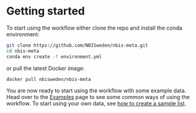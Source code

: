 # Getting started

To start using the workflow either clone the repo and install the conda environment:

```bash
git clone https://github.com/NBISweden/nbis-meta.git
cd nbis-meta
conda env create -f environment.yml
```
or pull the latest Docker image:

```bash
docker pull nbisweden/nbis-meta
```

You are now ready to start using the workflow with some example data. Head over to the [Examples](https://github.com/NBISweden/nbis-meta/wiki/Examples) page to see some common ways of using the workflow. To start using your own data, see [how to create a sample list](https://github.com/NBISweden/nbis-meta/wiki/Defining-your-samples-in-the-sample-list).